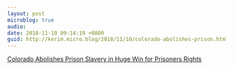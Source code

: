 ```yaml
---
layout: post
microblog: true
audio: 
date: 2018-11-10 09:14:19 +0800
guid: http://kerim.micro.blog/2018/11/10/colorado-abolishes-prison.html
---
```

[Colorado Abolishes Prison Slavery in Huge Win for Prisoners Rights](http://fortune.com/2018/11/07/colorado-abolishes-prison-slavery-servitude/)
